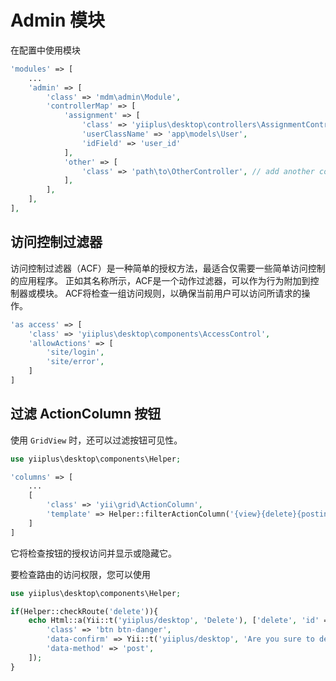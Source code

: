 # Admin 模块

在配置中使用模块

```php
'modules' => [
    ...
    'admin' => [
        'class' => 'mdm\admin\Module',
        'controllerMap' => [
            'assignment' => [
                'class' => 'yiiplus\desktop\controllers\AssignmentController',
                'userClassName' => 'app\models\User',
                'idField' => 'user_id'
            ],
            'other' => [
                'class' => 'path\to\OtherController', // add another controller
            ],
        ],
    ],
],

```

## 访问控制过滤器

访问控制过滤器（ACF）是一种简单的授权方法，最适合仅需要一些简单访问控制的应用程序。 正如其名称所示，ACF是一个动作过滤器，可以作为行为附加到控制器或模块。 ACF将检查一组访问规则，以确保当前用户可以访问所请求的操作。

```php
'as access' => [
    'class' => 'yiiplus\desktop\components\AccessControl',
    'allowActions' => [
        'site/login',
        'site/error',
    ]
]
```

## 过滤 ActionColumn 按钮

使用 `GridView` 时，还可以过滤按钮可见性。

```php
use yiiplus\desktop\components\Helper;

'columns' => [
    ...
    [
        'class' => 'yii\grid\ActionColumn',
        'template' => Helper::filterActionColumn('{view}{delete}{posting}'),
    ]
]
```

它将检查按钮的授权访问并显示或隐藏它。

要检查路由的访问权限，您可以使用

```php
use yiiplus\desktop\components\Helper;

if(Helper::checkRoute('delete')){
    echo Html::a(Yii::t('yiiplus/desktop', 'Delete'), ['delete', 'id' => $model->name], [
        'class' => 'btn btn-danger',
        'data-confirm' => Yii::t('yiiplus/desktop', 'Are you sure to delete this item?'),
        'data-method' => 'post',
    ]);
}
```
